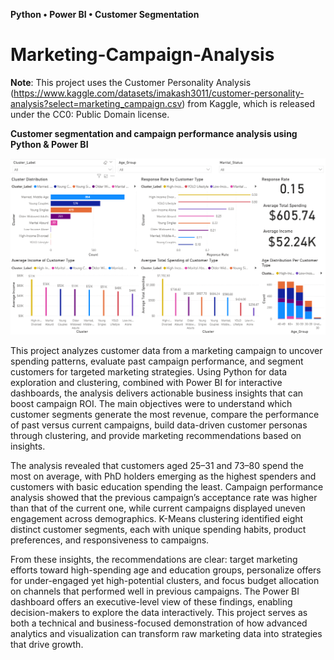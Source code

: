 **Python • Power BI • Customer Segmentation**
# Marketing-Campaign-Analysis

**Note**: This project uses the Customer Personality Analysis (https://www.kaggle.com/datasets/imakash3011/customer-personality-analysis?select=marketing_campaign.csv) from Kaggle, which is released under the CC0: Public Domain license.

**Customer segmentation and campaign performance analysis using Python &amp; Power BI**

![Dashboard Preview](Dashboard_Preview.PNG)

This project analyzes customer data from a marketing campaign to uncover spending patterns, evaluate past campaign performance, and segment customers for targeted marketing strategies. Using Python for data exploration and clustering, combined with Power BI for interactive dashboards, the analysis delivers actionable business insights that can boost campaign ROI. The main objectives were to understand which customer segments generate the most revenue, compare the performance of past versus current campaigns, build data-driven customer personas through clustering, and provide marketing recommendations based on insights.

The analysis revealed that customers aged 25–31 and 73–80 spend the most on average, with PhD holders emerging as the highest spenders and customers with basic education spending the least. Campaign performance analysis showed that the previous campaign’s acceptance rate was higher than that of the current one, while current campaigns displayed uneven engagement across demographics. K-Means clustering identified eight distinct customer segments, each with unique spending habits, product preferences, and responsiveness to campaigns.

From these insights, the recommendations are clear: target marketing efforts toward high-spending age and education groups, personalize offers for under-engaged yet high-potential clusters, and focus budget allocation on channels that performed well in previous campaigns. The Power BI dashboard offers an executive-level view of these findings, enabling decision-makers to explore the data interactively. This project serves as both a technical and business-focused demonstration of how advanced analytics and visualization can transform raw marketing data into strategies that drive growth.


